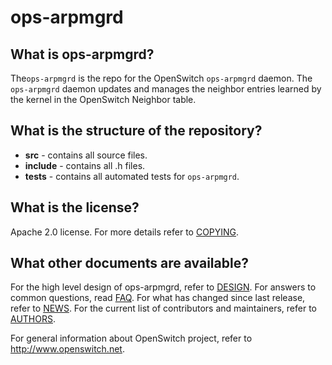 ops-arpmgrd
===========

What is ops-arpmgrd?
--------------------
The`ops-arpmgrd` is the repo for the OpenSwitch `ops-arpmgrd` daemon. The `ops-arpmgrd` daemon updates and manages the neighbor entries learned by the kernel in the OpenSwitch Neighbor table.


What is the structure of the repository?
----------------------------------------
* **src** - contains all source files.
* **include** - contains all .h files.
* **tests** - contains all automated tests for `ops-arpmgrd`.

What is the license?
--------------------
Apache 2.0 license. For more details refer to [COPYING](https://git.openswitch.net/cgit/openswitch/ops-arpmgrd/tree/COPYING).

What other documents are available?
-----------------------------------
For the high level design of ops-arpmgrd, refer to [DESIGN](https://www.openswitch.net/documents/dev/ops-arpmgrd/DESIGN).
For answers to common questions, read [FAQ](https://git.openswitch.net/cgit/openswitch/ops-arpmgrd/tree/FAQ.md).
For what has changed since last release, refer to [NEWS](https://git.openswitch.net/cgit/openswitch/ops-arpmgrd/tree/NEWS).
For the current list of contributors and maintainers, refer to [AUTHORS](https://git.openswitch.net/cgit/openswitch/ops-arpmgrd/tree/AUTHORS.md).

For general information about OpenSwitch project, refer to http://www.openswitch.net.

